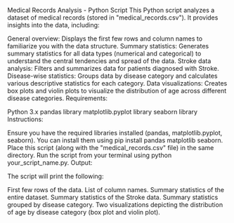 Medical Records Analysis - Python Script
This Python script analyzes a dataset of medical records (stored in "medical_records.csv"). It provides insights into the data, including:

General overview: Displays the first few rows and column names to familiarize you with the data structure.
Summary statistics: Generates summary statistics for all data types (numerical and categorical) to understand the central tendencies and spread of the data.
Stroke data analysis: Filters and summarizes data for patients diagnosed with Stroke.
Disease-wise statistics: Groups data by disease category and calculates various descriptive statistics for each category.
Data visualizations: Creates box plots and violin plots to visualize the distribution of age across different disease categories.
Requirements:

Python 3.x
pandas library
matplotlib.pyplot library
seaborn library
Instructions:

Ensure you have the required libraries installed (pandas, matplotlib.pyplot, seaborn). You can install them using pip install pandas matplotlib seaborn.
Place this script (along with the "medical_records.csv" file) in the same directory.
Run the script from your terminal using python your_script_name.py.
Output:

The script will print the following:

First few rows of the data.
List of column names.
Summary statistics of the entire dataset.
Summary statistics of the Stroke data.
Summary statistics grouped by disease category.
Two visualizations depicting the distribution of age by disease category (box plot and violin plot).
